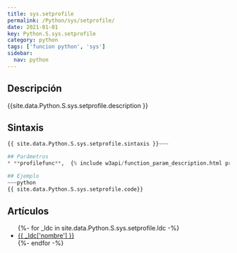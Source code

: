 ```yaml
---
title: sys.setprofile
permalink: /Python/sys/setprofile/
date: 2021-01-01
key: Python.S.sys.setprofile
category: python
tags: ['funcion python', 'sys']
sidebar: 
  nav: python
---
```


## Descripción
{{site.data.Python.S.sys.setprofile.description }}

## Sintaxis
~~~python
{{ site.data.Python.S.sys.setprofile.sintaxis }}~~~

## Parámetros
* **profilefunc**,  {% include w3api/function_param_description.html propiedad=site.data.Python.S.sys.setprofile valor="profilefunc" %}

## Ejemplo
~~~python
{{ site.data.Python.S.sys.setprofile.code}}
~~~

## Artículos
<ul>
{%- for _ldc in site.data.Python.S.sys.setprofile.ldc -%}
   <li>
       <a href="{{_ldc['url'] }}">{{ _ldc['nombre'] }}</a>
   </li>
{%- endfor -%}
</ul>

